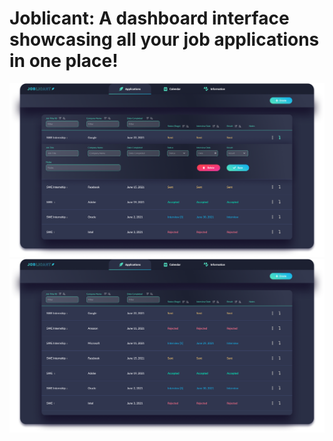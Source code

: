 # Joblicant: A dashboard interface showcasing all your job applications in one place!

![Joblicant](https://github.com/juliuscecilia33/Joblicant/blob/main/mockups/DetailedDashboard.png)
<br />
![Joblicant](https://github.com/juliuscecilia33/Joblicant/blob/main/mockups/Dashboard.png)
